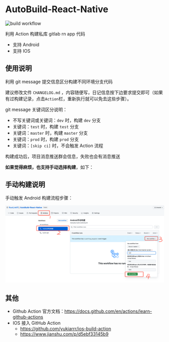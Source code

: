 # AutoBuild-React-Native

![build workflow](https://github.com/RootLinkFE/AutoBuild-React-Native/actions/workflows/build.yml/badge.svg)

利用 Action 构建私库 gitlab rn app 代码

- 支持 Android
- 支持 IOS

## 使用说明

利用 git message 提交信息区分构建不同环境分支代码

建议修改文件 `CHANGELOG.md` ，内容随便写，日记信息按下边要求提交即可（如果有过构建记录，点击`Action`栏，重新执行就可以免去这些步骤）。

git message 关键词区分说明：

- 不写关键词或关键词：`dev` 时，构建 `dev` 分支
- 关键词：`test` 时，构建 `test` 分支
- 关键词：`master` 时，构建 `master` 分支
- 关键词：`prod` 时，构建 `prod` 分支
- 关键词：`[skip ci]` 时，不会触发 Action 流程

构建成功后，项目消息推送群会信息，失败也会有消息推送

**如果觉得麻烦，也支持手动选择构建**，如下：

## 手动构建说明

手动触发 Android 构建流程步骤：

![](./screenshot.png)

## 其他

- Github Action 官方文档：https://docs.github.com/en/actions/learn-github-actions
- IOS 接入 GitHub Action
  - https://github.com/yukiarrr/ios-build-action
  - https://www.jianshu.com/p/d5ebf33145b9
